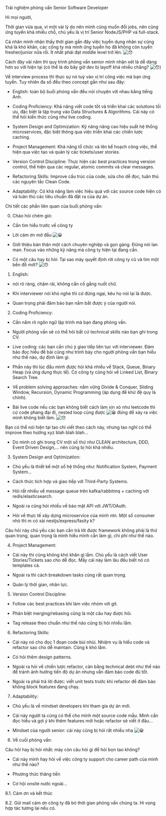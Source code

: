 Trải nghiệm phỏng vấn Senior Software Developer

Hi mọi người,

Thời gian vừa qua, vì một vài lý do nên mình cũng muốn đổi jobs, nên cũng ứng tuyển khá nhiều chỗ, chủ yếu là vị trí Senior NodeJS/PHP và full-stack.

Cá nhân mình nhận thấy thời gian gần đây việc tuyển dụng nhân sự cũng khá là khó khăn, các công ty mà mình ứng tuyển họ đã không còn tuyển fresher/junior nữa rồi. Ít nhất phải đạt middle level trở lên. ![😯](https://static.xx.fbcdn.net/images/emoji.php/v9/t42/1/16/1f62f.png)

Cách đây vài năm thì quy trình phỏng vấn senior mình nhận xét là dễ dàng hơn so với hiện tại (có thể là do bây giờ dev bị layoff khá nhiều chăng? ![😯](https://static.xx.fbcdn.net/images/emoji.php/v9/t42/1/16/1f62f.png))

Về interview process thì thực sự nó tuỳ vào vị trí công việc mà bạn ứng tuyển. Tuy nhiên đa số đều theo concept gần như sau đây:

- English: toàn bộ buổi phỏng vấn đều nói chuyện với nhau bằng tiếng Anh.

- Coding Proficiency: Khả năng viết code tốt và triển khai các solutions tối ưu, đặc biệt là tập trung vào Data Structures & Algorithms. Cái này có thể hỏi kiến thức cũng như live coding.

- System Design and Optimization: Kỹ năng nâng cao hiệu suất hệ thống microservices, đặc biệt thông qua việc triển khai các chiến lược caching.

- Project Management: Khả năng tổ chức và lên kế hoạch công việc, thể hiện qua việc tạo và quản lý các tickets/user stories.

- Version Control Discipline: Thực hiện các best practices trong version control, thể hiện qua các regular, atomic commits và clear messages.

- Refactoring Skills: Improve cấu trúc của code, sửa cho dễ đọc, tuân thủ các nguyên tắc Clean Code.

- Adaptability: Có khả năng làm việc hiệu quả với các source code hiện có và tuân thủ các tiêu chuẩn đã đặt ra của dự án.

Chi tiết các phần liên quan của buổi phỏng vấn:

0. Chào hỏi chém gió:

- Cần tìm hiểu trước về công ty

- Lời cám ơn mở đầu ![😀](https://static.xx.fbcdn.net/images/emoji.php/v9/tce/1/16/1f600.png)

- Giới thiệu bản thân một cách chuyên nghiệp và gọn gàng. Đừng nói lan man. Focus vào những kỹ năng mà công ty hiện tại đang cần.

- Có một câu hay bị hỏi: Tại sao mày quyết định rời công ty cũ và tìm một bến đỗ mới? ![😯](https://static.xx.fbcdn.net/images/emoji.php/v9/t42/1/16/1f62f.png)

1. English:

- nói rõ ràng, chậm rãi, không cần cố gắng nuốt chữ.

- Khi interviewer nói khó nghe thì cứ đừng ngại, kêu họ nói lại là được.

- Quan trọng phải đảm bảo bạn nắm bắt được ý của người nói.

2. Coding Proficiency:

- Cần nắm rõ ngôn ngữ lập trình mà bạn đang phỏng vấn.

- Người phỏng vấn sẽ có thể hỏi bất cứ technical skills nào bạn ghi trong CV.

- Live coding: các bạn cần chú ý giao tiếp liên tục với interviewer. Đảm bảo đọc hiểu đề bài cũng như trình bày cho người phỏng vấn bạn hiểu như thế nào, dự định làm gì.

- Phần này thì lúc đầu mình được hỏi khá nhiều về Stack, Queue, Binary Heap (và ứng dụng thực tế). Có công ty cũng hỏi về Linked List, Binary Search Tree.

- Về problem solving approaches: nắm vững Divide & Conquer, Sliding Window, Recursion, Dynamic Programming (áp dụng để khử đệ quy là chính).

- Bài live code nếu các bạn không biết cách làm xịn xò như leetcode thì cứ code phang đại đi, nested loop cũng được ![😀](https://static.xx.fbcdn.net/images/emoji.php/v9/tce/1/16/1f600.png) đừng để xảy ra việc mình không biết làm. ![😯](https://static.xx.fbcdn.net/images/emoji.php/v9/t42/1/16/1f62f.png)

Bạn có thể nói hiện tại tao chỉ viết theo cách này, nhưng tao nghĩ có thể improve theo hướng xyz blah blah blah...

- Do mình có ghi trong CV một số thứ như CLEAN architecture, DDD, Event Driven Design,... nên cũng bị hỏi khá nhiều.

3. System Design and Optimization:

- Chủ yếu là thiết kế một số hệ thống như: Notification System, Payment System...

- Cách thức tích hợp và giao tiếp với Third-Party Systems.

- Hỏi rất nhiều về message queue trên kafka/rabbitmq + caching với redis/elasticsearch.

- Ngoài ra cũng hỏi nhiều về bảo mật API với JWT/OAuth.

- Hỏi về thực tế xây dựng microservice của mình ntn. Một số consumer nhỏ thì m có xài nestjs/express/fasity k?

Câu hỏi này chủ yếu các bạn cần trả lời được framework không phải là thứ quan trọng, quan trọng là mình hiểu mình cần làm gì, chi phí như thế nào.

4. Project Management:

- Cái này thì cũng không khó khăn gì lắm. Chủ yếu là cách viết User Stories/Tickets sao cho dễ đọc. Mấy cái này làm lâu đều biết nó có templates cả.

- Ngoài ra thì cách breakdown tasks cũng rất quan trọng.

- Quản lý thời gian, nhân lực.

5. Version Control Discipline:

- Follow các best practices khi làm việc nhóm với git.

- Phân biệt merging/rebasing cũng là một câu hay được hỏi.

- Tag release theo chuẩn như thế nào cũng bị hỏi nhiều lắm.

6. Refactoring Skills:

- Cái này nó cho đọc 1 đoạn code bùi nhùi. Nhiệm vụ là hiểu code và refactor sao cho dễ maintain. Cũng k khó lắm.

- Có hỏi thêm design patterns.

- Ngoài ra hỏi về chiến lược refactor, cân bằng technical debt như thế nào để tránh ảnh hưởng tiến độ dự án nhưng vẫn đảm bảo code đủ tốt.

- Ngoài ra phải trả lời được: viết unit tests trước khi refactor để đảm bảo không block features đang chạy.

7. Adaptability:

- Chủ yếu là về mindset developers khi tham gia dự án mới.

- Cái này người ta cũng có thể cho mình một source code mẫu. Mình cần đọc hiểu và gợi ý khi thêm features mới hoặc refactor sẽ viết ở đâu...

- Mindset của người senior: cái này cũng bị hỏi rất nhiều nha ![😀](https://static.xx.fbcdn.net/images/emoji.php/v9/tce/1/16/1f600.png)

8. Về cuối phỏng vấn:

Câu hỏi hay bị hỏi nhất: mày còn câu hỏi gì để hỏi bọn tao không?

- Cái này mình hay hỏi về việc công ty support cho career path của mình như thế nào?

- Phương thức thăng tiến

- Cơ hội onsite nước ngoài...

8.1. Cám ơn và kết thúc

8.2. Gửi mail cám ơn công ty đã bỏ thời gian phỏng vấn chúng ta. Hi vọng hợp tác tương lai nếu có.